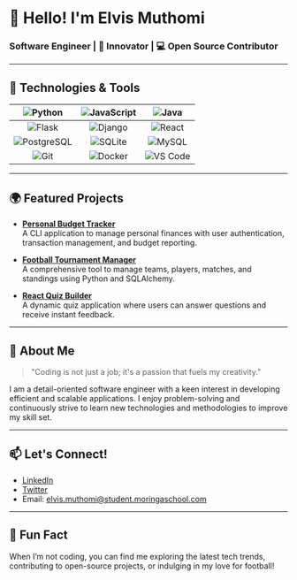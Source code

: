 # 👋 Hello! I'm **Elvis Muthomi**  
### Software Engineer | 🚀 Innovator | 💻 Open Source Contributor

---

## 🌟 Technologies & Tools

| ![Python](https://img.shields.io/badge/Python-3776AB?style=flat&logo=python&logoColor=ffffff) | ![JavaScript](https://img.shields.io/badge/JavaScript-F7DF1E?style=flat&logo=javascript&logoColor=000000) | ![Java](https://img.shields.io/badge/Java-007396?style=flat&logo=java&logoColor=ffffff) |
|:---:|:---:|:---:|
| ![Flask](https://img.shields.io/badge/Flask-000000?style=flat&logo=flask&logoColor=ffffff) | ![Django](https://img.shields.io/badge/Django-092E20?style=flat&logo=django&logoColor=ffffff) | ![React](https://img.shields.io/badge/React-61DAFB?style=flat&logo=react&logoColor=000000) |
| ![PostgreSQL](https://img.shields.io/badge/PostgreSQL-4169E1?style=flat&logo=postgresql&logoColor=ffffff) | ![SQLite](https://img.shields.io/badge/SQLite-003B57?style=flat&logo=sqlite&logoColor=ffffff) | ![MySQL](https://img.shields.io/badge/MySQL-4479A1?style=flat&logo=mysql&logoColor=ffffff) |
| ![Git](https://img.shields.io/badge/Git-F05032?style=flat&logo=git&logoColor=ffffff) | ![Docker](https://img.shields.io/badge/Docker-2496ED?style=flat&logo=docker&logoColor=ffffff) | ![VS Code](https://img.shields.io/badge/Visual%20Studio%20Code-007ACC?style=flat&logo=visual-studio-code&logoColor=ffffff) |

---

## 🌍 Featured Projects

- **[Personal Budget Tracker](https://github.com/tsomielvis/personal_budget_tracker)**  
  A CLI application to manage personal finances with user authentication, transaction management, and budget reporting.

- **[Football Tournament Manager](https://github.com/tsomielvis/football_tournament_manager)**  
  A comprehensive tool to manage teams, players, matches, and standings using Python and SQLAlchemy.

- **[React Quiz Builder](https://github.com/tsomielvis/react_quiz_builder)**  
  A dynamic quiz application where users can answer questions and receive instant feedback.

---

## 💼 About Me

> "Coding is not just a job; it's a passion that fuels my creativity."

I am a detail-oriented software engineer with a keen interest in developing efficient and scalable applications. I enjoy problem-solving and continuously strive to learn new technologies and methodologies to improve my skill set.

---

## 📫 Let's Connect!

- [LinkedIn](https://www.linkedin.com/in/elvis-muthomi-056542313)
- [Twitter](https://twitter.com/tsomielvis)
- Email: [elvis.muthomi@student.moringaschool.com](mailto:elvis.muthomi@student.moringaschool.com)

---

## 🎉 Fun Fact

When I’m not coding, you can find me exploring the latest tech trends, contributing to open-source projects, or indulging in my love for football!

